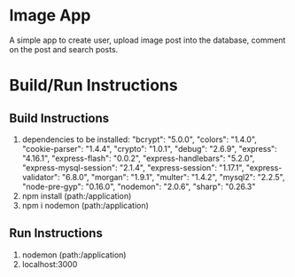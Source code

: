 # Image App
A simple app to create user, upload image post into the database, comment on the post and search 
posts.
# Build/Run Instructions

## Build Instructions
1. dependencies to be installed: 
"bcrypt": "5.0.0",
"colors": "1.4.0",
"cookie-parser": "1.4.4",
"crypto": "1.0.1",
"debug": "2.6.9",
"express": "4.16.1",
"express-flash": "0.0.2",
"express-handlebars": "5.2.0",
"express-mysql-session": "2.1.4",
"express-session": "1.17.1",
"express-validator": "6.8.0",
"morgan": "1.9.1",
"multer": "1.4.2",
"mysql2": "2.2.5",
"node-pre-gyp": "0.16.0",
"nodemon": "2.0.6",
"sharp": "0.26.3"
2. npm install (path:/application)
3. npm i nodemon (path:/application)

## Run Instructions
1. nodemon (path:/application)
2. localhost:3000
